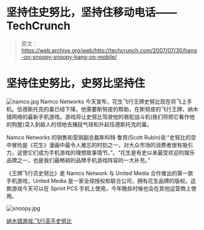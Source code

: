 # 坚持住史努比，坚持住移动电话——TechCrunch

> 原文：<https://web.archive.org/web/http://techcrunch.com/2007/07/30/hang-on-snoopy-snoopy-hang-on-mobile/>

# 坚持住史努比，史努比坚持住

![namco.jpg](img/024309a39ffb04a966e3f79f6d0996ab.png) Namco Networks 今天宣布，花生飞行王牌史努比现在将飞上手机。伍德斯托克的巢已经下降，他需要斯努皮的帮助，在斯努皮的飞行王牌，纳木错网络的最新手机游戏。游戏将让史努比驾驶他的骆驼战斗机(我们将把它看作他的狗屋)深入到敌人的领地去捕捉气球和升起伍德斯托克的巢。

Namco Networks 的销售和营销副总裁斯科特·鲁宾(Scott Rubin)说:“史努比的空中冒险是《花生》漫画中最令人难忘的时刻之一，对大众市场的消费者很有吸引力，这使它们成为手机游戏的理想故事情节。”。“花生是有史以来最受欢迎的娱乐品牌之一，也是我们最畅销的品牌手机游戏阵容的一大补充。”

《王牌飞行员史努比》是 Namco Network 与 United Media 合作推出的第一款手机游戏，United Media 是一家全球授权和联合公司，拥有花生品牌的版权。这款游戏今天可以在 Sprint PCS 手机上使用，今年晚些时候也会在其他运营商上使用。

![snoopy.jpg](img/c50046270e79d44a7e5881f04b788d89.png)

[纳木错游戏:飞行高手史努比](https://web.archive.org/web/20210117224339/http://www.namcogames.com/game_detail.php?gid=49)